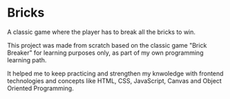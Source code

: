 # Bricks
A classic game where the player has to break all the bricks to win.

This project was made from scratch based on the classic game "Brick Breaker" for learning purposes only, as part of my own programming learning path. 

It helped me to keep practicing and strengthen my knwoledge with frontend technologies and concepts like HTML, CSS, JavaScript, Canvas and Object Oriented Programming.


